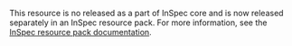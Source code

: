 This resource is no released as a part of InSpec core and is now released separately in an InSpec resource pack. For more information, see the [InSpec resource pack documentation](https://docs.chef.io/inspec/resource_packs/).
